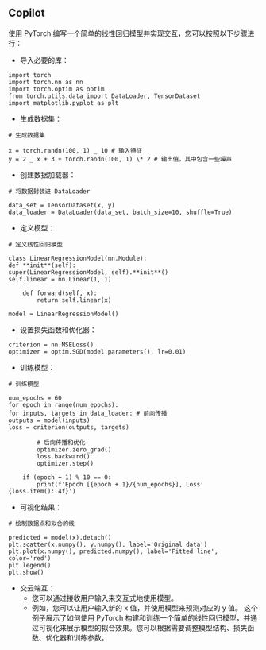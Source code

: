 ## Copilot

使用 PyTorch 编写一个简单的线性回归模型并实现交互，您可以按照以下步骤进行：

- 导入必要的库：

```
import torch
import torch.nn as nn
import torch.optim as optim
from torch.utils.data import DataLoader, TensorDataset
import matplotlib.pyplot as plt
```

- 生成数据集：
```
# 生成数据集

x = torch.randn(100, 1) _ 10 # 输入特征
y = 2 _ x + 3 + torch.randn(100, 1) \* 2 # 输出值，其中包含一些噪声
```
- 创建数据加载器：
```
# 将数据封装进 DataLoader

data_set = TensorDataset(x, y)
data_loader = DataLoader(data_set, batch_size=10, shuffle=True)
```
- 定义模型：
```
# 定义线性回归模型

class LinearRegressionModel(nn.Module):
def **init**(self):
super(LinearRegressionModel, self).**init**()
self.linear = nn.Linear(1, 1)

    def forward(self, x):
        return self.linear(x)

model = LinearRegressionModel()
```
- 设置损失函数和优化器：
```
criterion = nn.MSELoss()
optimizer = optim.SGD(model.parameters(), lr=0.01)
```
- 训练模型：
```
# 训练模型

num_epochs = 60
for epoch in range(num_epochs):
for inputs, targets in data_loader: # 前向传播
outputs = model(inputs)
loss = criterion(outputs, targets)

        # 后向传播和优化
        optimizer.zero_grad()
        loss.backward()
        optimizer.step()

    if (epoch + 1) % 10 == 0:
        print(f'Epoch [{epoch + 1}/{num_epochs}], Loss: {loss.item():.4f}')
```
- 可视化结果：
```
# 绘制数据点和拟合的线

predicted = model(x).detach()
plt.scatter(x.numpy(), y.numpy(), label='Original data')
plt.plot(x.numpy(), predicted.numpy(), label='Fitted line', color='red')
plt.legend()
plt.show()
```
- 交云端互：
    - 您可以通过接收用户输入来交互式地使用模型。 
    - 例如，您可以让用户输入新的 x 值，并使用模型来预测对应的 y 值。
    这个例子展示了如何使用 PyTorch 构建和训练一个简单的线性回归模型，并通过可视化来展示模型的拟合效果。您可以根据需要调整模型结构、损失函数、优化器和训练参数。
